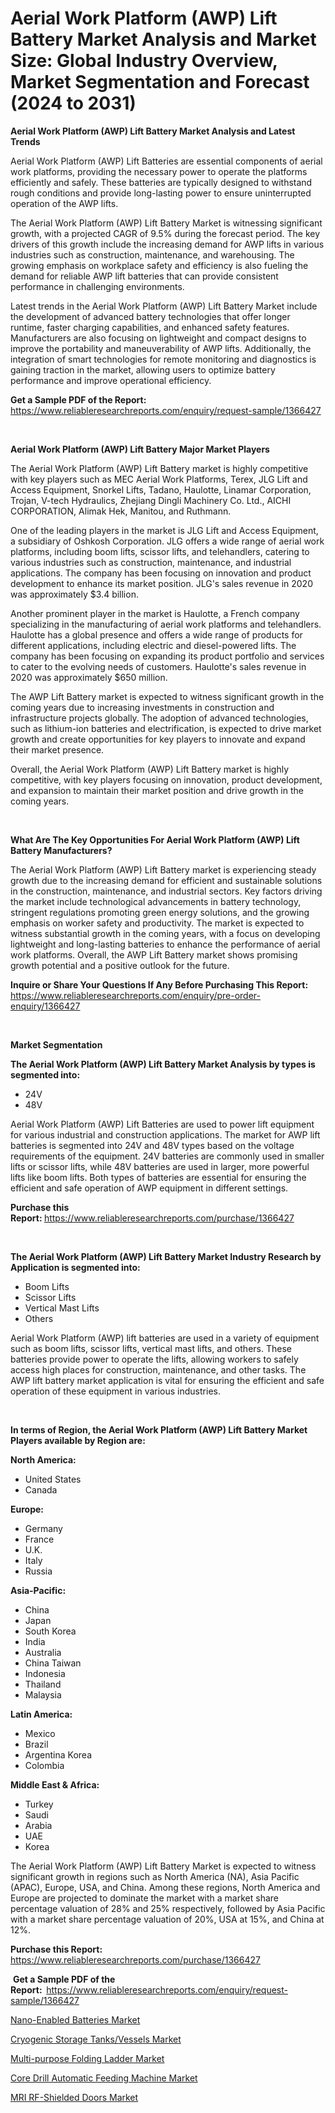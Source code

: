 <p><h1>Aerial Work Platform (AWP) Lift Battery Market Analysis and Market Size: Global Industry Overview, Market Segmentation and Forecast (2024 to 2031)</h1></p><p><strong>Aerial Work Platform (AWP) Lift Battery Market Analysis and Latest Trends</strong></p>
<p><p>Aerial Work Platform (AWP) Lift Batteries are essential components of aerial work platforms, providing the necessary power to operate the platforms efficiently and safely. These batteries are typically designed to withstand rough conditions and provide long-lasting power to ensure uninterrupted operation of the AWP lifts.</p><p>The Aerial Work Platform (AWP) Lift Battery Market is witnessing significant growth, with a projected CAGR of 9.5% during the forecast period. The key drivers of this growth include the increasing demand for AWP lifts in various industries such as construction, maintenance, and warehousing. The growing emphasis on workplace safety and efficiency is also fueling the demand for reliable AWP lift batteries that can provide consistent performance in challenging environments.</p><p>Latest trends in the Aerial Work Platform (AWP) Lift Battery Market include the development of advanced battery technologies that offer longer runtime, faster charging capabilities, and enhanced safety features. Manufacturers are also focusing on lightweight and compact designs to improve the portability and maneuverability of AWP lifts. Additionally, the integration of smart technologies for remote monitoring and diagnostics is gaining traction in the market, allowing users to optimize battery performance and improve operational efficiency.</p></p>
<p><strong>Get a Sample PDF of the Report:&nbsp;</strong> <a href="https://www.reliableresearchreports.com/enquiry/request-sample/1366427">https://www.reliableresearchreports.com/enquiry/request-sample/1366427</a></p>
<p>&nbsp;</p>
<p><strong>Aerial Work Platform (AWP) Lift Battery Major Market Players</strong></p>
<p><p>The Aerial Work Platform (AWP) Lift Battery market is highly competitive with key players such as MEC Aerial Work Platforms, Terex, JLG Lift and Access Equipment, Snorkel Lifts, Tadano, Haulotte, Linamar Corporation, Trojan, V-tech Hydraulics, Zhejiang Dingli Machinery Co. Ltd., AICHI CORPORATION, Alimak Hek, Manitou, and Ruthmann.</p><p>One of the leading players in the market is JLG Lift and Access Equipment, a subsidiary of Oshkosh Corporation. JLG offers a wide range of aerial work platforms, including boom lifts, scissor lifts, and telehandlers, catering to various industries such as construction, maintenance, and industrial applications. The company has been focusing on innovation and product development to enhance its market position. JLG's sales revenue in 2020 was approximately $3.4 billion.</p><p>Another prominent player in the market is Haulotte, a French company specializing in the manufacturing of aerial work platforms and telehandlers. Haulotte has a global presence and offers a wide range of products for different applications, including electric and diesel-powered lifts. The company has been focusing on expanding its product portfolio and services to cater to the evolving needs of customers. Haulotte's sales revenue in 2020 was approximately $650 million.</p><p>The AWP Lift Battery market is expected to witness significant growth in the coming years due to increasing investments in construction and infrastructure projects globally. The adoption of advanced technologies, such as lithium-ion batteries and electrification, is expected to drive market growth and create opportunities for key players to innovate and expand their market presence.</p><p>Overall, the Aerial Work Platform (AWP) Lift Battery market is highly competitive, with key players focusing on innovation, product development, and expansion to maintain their market position and drive growth in the coming years.</p></p>
<p>&nbsp;</p>
<p><strong>What Are The Key Opportunities For Aerial Work Platform (AWP) Lift Battery Manufacturers?</strong></p>
<p><p>The Aerial Work Platform (AWP) Lift Battery market is experiencing steady growth due to the increasing demand for efficient and sustainable solutions in the construction, maintenance, and industrial sectors. Key factors driving the market include technological advancements in battery technology, stringent regulations promoting green energy solutions, and the growing emphasis on worker safety and productivity. The market is expected to witness substantial growth in the coming years, with a focus on developing lightweight and long-lasting batteries to enhance the performance of aerial work platforms. Overall, the AWP Lift Battery market shows promising growth potential and a positive outlook for the future.</p></p>
<p><strong>Inquire or Share Your Questions If Any Before Purchasing This Report:</strong> <a href="https://www.reliableresearchreports.com/enquiry/pre-order-enquiry/1366427">https://www.reliableresearchreports.com/enquiry/pre-order-enquiry/1366427</a></p>
<p>&nbsp;</p>
<p><strong>Market Segmentation</strong></p>
<p><strong>The Aerial Work Platform (AWP) Lift Battery Market Analysis by types is segmented into:</strong></p>
<p><ul><li>24V</li><li>48V</li></ul></p>
<p><p>Aerial Work Platform (AWP) Lift Batteries are used to power lift equipment for various industrial and construction applications. The market for AWP lift batteries is segmented into 24V and 48V types based on the voltage requirements of the equipment. 24V batteries are commonly used in smaller lifts or scissor lifts, while 48V batteries are used in larger, more powerful lifts like boom lifts. Both types of batteries are essential for ensuring the efficient and safe operation of AWP equipment in different settings.</p></p>
<p><strong>Purchase this Report:&nbsp;</strong><a href="https://www.reliableresearchreports.com/purchase/1366427">https://www.reliableresearchreports.com/purchase/1366427</a></p>
<p>&nbsp;</p>
<p><strong>The Aerial Work Platform (AWP) Lift Battery Market Industry Research by Application is segmented into:</strong></p>
<p><ul><li>Boom Lifts</li><li>Scissor Lifts</li><li>Vertical Mast Lifts</li><li>Others</li></ul></p>
<p><p>Aerial Work Platform (AWP) lift batteries are used in a variety of equipment such as boom lifts, scissor lifts, vertical mast lifts, and others. These batteries provide power to operate the lifts, allowing workers to safely access high places for construction, maintenance, and other tasks. The AWP lift battery market application is vital for ensuring the efficient and safe operation of these equipment in various industries.</p></p>
<p>&nbsp;</p>
<p><strong>In terms of Region, the Aerial Work Platform (AWP) Lift Battery Market Players available by Region are:</strong></p>
<p>
    <p> <strong> North America: </strong>
        <ul>
            <li>United States</li>
            <li>Canada</li>
        </ul>
        </p> 
    <p> <strong> Europe: </strong>
        <ul>
            <li>Germany</li>
            <li>France</li>
            <li>U.K.</li>
            <li>Italy</li>
            <li>Russia</li>
        </ul>
        </p> 
    <p> <strong> Asia-Pacific: </strong>
        <ul>
            <li>China</li>
            <li>Japan</li>
            <li>South Korea</li>
            <li>India</li>
            <li>Australia</li>
            <li>China Taiwan</li>
            <li>Indonesia</li>
            <li>Thailand</li>
            <li>Malaysia</li>
        </ul>
        </p> 
    <p> <strong> Latin America: </strong>
        <ul>
            <li>Mexico</li>
            <li>Brazil</li>
            <li>Argentina Korea</li>
            <li>Colombia</li>
        </ul>
        </p> 
    <p> <strong> Middle East & Africa: </strong>
        <ul>
            <li>Turkey</li>
            <li>Saudi</li>
            <li>Arabia</li>
            <li>UAE</li>
            <li>Korea</li>
        </ul>
    </p>
    </p>
<p><p>The Aerial Work Platform (AWP) Lift Battery Market is expected to witness significant growth in regions such as North America (NA), Asia Pacific (APAC), Europe, USA, and China. Among these regions, North America and Europe are projected to dominate the market with a market share percentage valuation of 28% and 25% respectively, followed by Asia Pacific with a market share percentage valuation of 20%, USA at 15%, and China at 12%.</p></p>
<p><strong>Purchase this Report: </strong><a href="https://www.reliableresearchreports.com/purchase/1366427">https://www.reliableresearchreports.com/purchase/1366427</a></p>
<p>&nbsp;<strong>Get a Sample PDF of the Report:&nbsp;&nbsp;</strong><a href="https://www.reliableresearchreports.com/enquiry/request-sample/1366427">https://www.reliableresearchreports.com/enquiry/request-sample/1366427</a></p>
<p><strong></strong></p>
<p><p><a href="https://medium.com/@michellebutler19/nano-enabled-batteries-market-comprehensive-assessment-by-type-application-and-geography-722a9fda4931">Nano-Enabled Batteries Market</a></p><p><a href="https://medium.com/@dioncollins8227/cryogenic-storage-tanks-vessels-market-comprehensive-assessment-by-type-application-and-86148d7cd5d7">Cryogenic Storage Tanks/Vessels Market</a></p><p><a href="https://medium.com/@debramedina73/multi-purpose-folding-ladder-market-insight-market-trends-growth-forecasted-from-2024-to-2031-04e1da4f8a65">Multi-purpose Folding Ladder Market</a></p><p><a href="https://medium.com/@dioncollins8227/core-drill-automatic-feeding-machine-market-share-evolution-and-market-growth-trends-2024-2031-807879403dc4">Core Drill Automatic Feeding Machine Market</a></p><p><a href="https://medium.com/@debramedina73/mri-rf-shielded-doors-market-comprehensive-assessment-by-type-application-and-geography-e7cda7fb27f1">MRI RF-Shielded Doors Market</a></p></p>